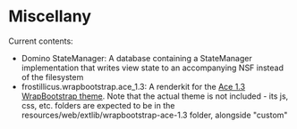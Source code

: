 Miscellany
==========

Current contents:

* Domino StateManager: A database containing a StateManager implementation that writes view state to an accompanying NSF instead of the filesystem
* frostillicus.wrapbootstrap.ace_1.3: A renderkit for the [Ace 1.3 WrapBootstrap theme](https://wrapbootstrap.com/theme/ace-responsive-admin-template-WB0B30DGR). Note that the actual theme is not included - its js, css, etc. folders are expected to be in the resources/web/extlib/wrapbootstrap-ace-1.3 folder, alongside "custom"